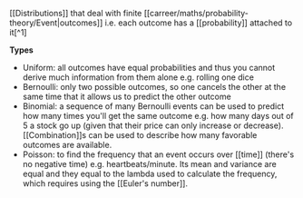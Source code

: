 [[Distributions]] that deal with finite [[carreer/maths/probability-theory/Event|outcomes]] i.e. each outcome has a [[probability]] attached to it[^1]

**Types**

- Uniform: all outcomes have equal probabilities and thus you cannot derive much information from them alone e.g. rolling one dice
- Bernoulli: only two possible outcomes, so one cancels the other at the same time that it allows us to predict the other outcome
- Binomial: a sequence of many Bernoulli events can be used to predict how many times you'll get the same outcome e.g. how many days out of 5 a stock go up (given that their price can only increase or decrease). [[Combination]]s can be used to describe how many favorable outcomes are available.
- Poisson: to find the frequency that an event occurs over [[time]]  (there's no negative time) e.g. heartbeats/minute. Its mean and variance are equal and they equal to the lambda used to calculate the frequency, which requires using the [[Euler's number]].
